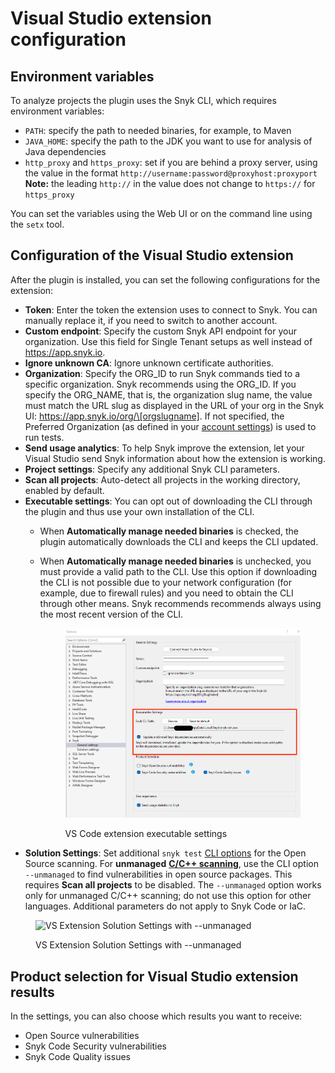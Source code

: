 # Visual Studio extension configuration

## Environment variables

To analyze projects the plugin uses the Snyk CLI, which requires environment variables:

* `PATH`: specify the path to needed binaries, for example, to Maven
* `JAVA_HOME`: specify the path to the JDK you want to use for analysis of Java dependencies
* `http_proxy` and `https_proxy`: set if you are behind a proxy server, using the value in the format `http://username:password@proxyhost:proxyport`\
  **Note:** the leading `http://` in the value does not change to `https://` for `https_proxy`

You can set the variables using the Web UI or on the command line using the `setx` tool.

## Configuration of the Visual Studio extension

After the plugin is installed, you can set the following configurations for the extension:

* **Token**: Enter the token the extension uses to connect to Snyk. You can manually replace it, if you need to switch to another account.
* **Custom endpoint**: Specify the custom Snyk API endpoint for your organization. Use this field for Single Tenant setups as well instead of https://app.snyk.io.
* **Ignore unknown CA**: Ignore unknown certificate authorities.
* **Organization**: Specify the ORG\_ID to run Snyk commands tied to a specific organization. Snyk recommends using the ORG\_ID. If you specify the ORG\_NAME, that is, the organization slug name, the value must match the URL slug as displayed in the URL of your org in the Snyk UI: https://app.snyk.io/org/\[orgslugname]. If not specified, the Preferred Organization (as defined in your [account settings](https://app.snyk.io/account)) is used to run tests.
* **Send usage analytics**: To help Snyk improve the extension, let your Visual Studio send Snyk information about how the extension is working.
* **Project settings**: Specify any additional Snyk CLI parameters.
* **Scan all projects**: Auto-detect all projects in the working directory, enabled by default.
* **Executable settings**: You can opt out of downloading the CLI through the plugin and thus use your own installation of the CLI.
  * When **Automatically manage needed binaries** is checked, the plugin automatically downloads the CLI and keeps the CLI updated.
  *   When **Automatically manage needed binaries** is unchecked, you must provide a valid path to the CLI. Use this option if downloading the CLI is not possible due to your network configuration (for example, due to firewall rules) and you need to obtain the CLI through other means. Snyk recommends recommends always using the most recent version of the CLI.

      <figure><img src="../../../.gitbook/assets/image (10) (1) (1) (1) (1).png" alt=""><figcaption><p>VS Code extension executable settings</p></figcaption></figure>
* **Solution Settings**: Set additional `snyk test` [CLI options](https://docs.snyk.io/snyk-cli/cli-reference#options-for-multiple-commands) for the Open Source scanning. For **unmanaged** [**C/C++ scanning**](../../../scan-application-code/snyk-open-source/snyk-open-source-supported-languages-and-package-managers/snyk-for-c-c++.md), use the CLI option `--unmanaged` to find vulnerabilities in open source packages. This requires **Scan all projects** to be disabled. The `--unmanaged` option works only for unmanaged C/C++ scanning; do not use this option for other languages. Additional parameters do not apply to Snyk Code or IaC.

<figure><img src="../../../.gitbook/assets/VS_Oprions_Unmagaed.jpg" alt="VS Extension Solution Settings with --unmanaged"><figcaption><p>VS Extension Solution Settings with --unmanaged</p></figcaption></figure>

## Product selection for Visual Studio extension results

In the settings, you can also choose which results you want to receive:

* Open Source vulnerabilities
* Snyk Code Security vulnerabilities
* Snyk Code Quality issues
